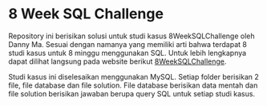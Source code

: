 # 8 Week SQL Challenge

Repository ini berisikan solusi untuk studi kasus 8WeekSQLChallenge oleh Danny Ma. Sesuai dengan namanya yang memiliki arti bahwa terdapat 8 studi kasus untuk 8 minggu menggunakan SQL. Untuk lebih lengkapnya dapat dilihat langsung pada website berikut [8WeekSQLChallenge](https://8weeksqlchallenge.com/).  

Studi kasus ini diselesaikan menggunakan MySQL. Setiap folder berisikan 2 file, file database dan file solution. File database berisikan data mentah dan file solution berisikan jawaban berupa query SQL untuk setiap studi kasus.  